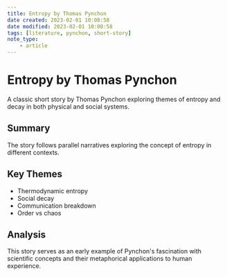 ```yaml
---
title: Entropy by Thomas Pynchon
date created: 2023-02-01 10:08:58
date modified: 2023-02-01 10:08:58
tags: [literature, pynchon, short-story]
note_type:
    - article
---
```


# Entropy by Thomas Pynchon

A classic short story by Thomas Pynchon exploring themes of entropy and decay in both physical and social systems.

## Summary

The story follows parallel narratives exploring the concept of entropy in different contexts.

## Key Themes

- Thermodynamic entropy
- Social decay
- Communication breakdown
- Order vs chaos

## Analysis

This story serves as an early example of Pynchon's fascination with scientific concepts and their metaphorical applications to human experience.
